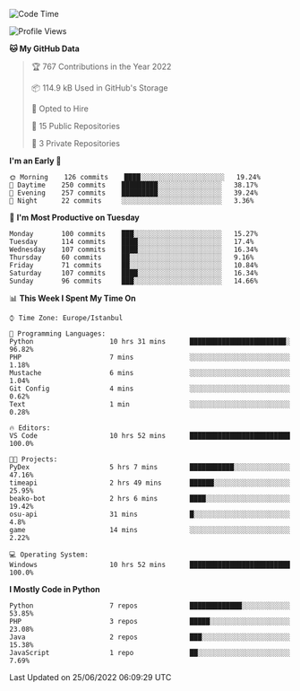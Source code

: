 <!--START_SECTION:waka-->
![Code Time](http://img.shields.io/badge/Code%20Time-334%20hrs%2026%20mins-blue)

![Profile Views](http://img.shields.io/badge/Profile%20Views-0-blue)

**🐱 My GitHub Data** 

> 🏆 767 Contributions in the Year 2022
 > 
> 📦 114.9 kB Used in GitHub's Storage 
 > 
> 💼 Opted to Hire
 > 
> 📜 15 Public Repositories 
 > 
> 🔑 3 Private Repositories  
 > 
**I'm an Early 🐤** 

```text
🌞 Morning    126 commits    ████░░░░░░░░░░░░░░░░░░░░░   19.24% 
🌆 Daytime    250 commits    █████████░░░░░░░░░░░░░░░░   38.17% 
🌃 Evening    257 commits    █████████░░░░░░░░░░░░░░░░   39.24% 
🌙 Night      22 commits     ░░░░░░░░░░░░░░░░░░░░░░░░░   3.36%

```
📅 **I'm Most Productive on Tuesday** 

```text
Monday       100 commits    ███░░░░░░░░░░░░░░░░░░░░░░   15.27% 
Tuesday      114 commits    ████░░░░░░░░░░░░░░░░░░░░░   17.4% 
Wednesday    107 commits    ████░░░░░░░░░░░░░░░░░░░░░   16.34% 
Thursday     60 commits     ██░░░░░░░░░░░░░░░░░░░░░░░   9.16% 
Friday       71 commits     ██░░░░░░░░░░░░░░░░░░░░░░░   10.84% 
Saturday     107 commits    ████░░░░░░░░░░░░░░░░░░░░░   16.34% 
Sunday       96 commits     ███░░░░░░░░░░░░░░░░░░░░░░   14.66%

```


📊 **This Week I Spent My Time On** 

```text
⌚︎ Time Zone: Europe/Istanbul

💬 Programming Languages: 
Python                   10 hrs 31 mins      ████████████████████████░   96.82% 
PHP                      7 mins              ░░░░░░░░░░░░░░░░░░░░░░░░░   1.18% 
Mustache                 6 mins              ░░░░░░░░░░░░░░░░░░░░░░░░░   1.04% 
Git Config               4 mins              ░░░░░░░░░░░░░░░░░░░░░░░░░   0.62% 
Text                     1 min               ░░░░░░░░░░░░░░░░░░░░░░░░░   0.28%

🔥 Editors: 
VS Code                  10 hrs 52 mins      █████████████████████████   100.0%

🐱‍💻 Projects: 
PyDex                    5 hrs 7 mins        ███████████░░░░░░░░░░░░░░   47.16% 
timeapi                  2 hrs 49 mins       ██████░░░░░░░░░░░░░░░░░░░   25.95% 
beako-bot                2 hrs 6 mins        ████░░░░░░░░░░░░░░░░░░░░░   19.42% 
osu-api                  31 mins             █░░░░░░░░░░░░░░░░░░░░░░░░   4.8% 
game                     14 mins             ░░░░░░░░░░░░░░░░░░░░░░░░░   2.22%

💻 Operating System: 
Windows                  10 hrs 52 mins      █████████████████████████   100.0%

```

**I Mostly Code in Python** 

```text
Python                   7 repos             █████████████░░░░░░░░░░░░   53.85% 
PHP                      3 repos             █████░░░░░░░░░░░░░░░░░░░░   23.08% 
Java                     2 repos             ███░░░░░░░░░░░░░░░░░░░░░░   15.38% 
JavaScript               1 repo              ██░░░░░░░░░░░░░░░░░░░░░░░   7.69%

```



 Last Updated on 25/06/2022 06:09:29 UTC
<!--END_SECTION:waka-->

<!--
**3nws/3nws** is a ✨ _special_ ✨ repository because its `README.md` (this file) appears on your GitHub profile.

Here are some ideas to get you started:

- 🔭 I’m currently working on ...
- 🌱 I’m currently learning ...
- 👯 I’m looking to collaborate on ...
- 🤔 I’m looking for help with ...
- 💬 Ask me about ...
- 📫 How to reach me: ...
- 😄 Pronouns: ...
- ⚡ Fun fact: ...
-->
